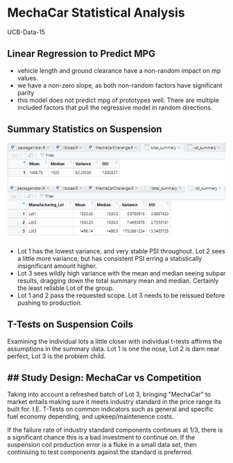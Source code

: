 # MechaCar Statistical Analysis
UCB-Data-15
## Linear Regression to Predict MPG
* vehicle length and ground clearance have a non-random impact on mp values.
* we have a non-zero slope, as both non-random factors have significant parity
* this model does not predict mpg of prototypes well. There are multiple included factors that pull the regressive model in random directions.

## Summary Statistics on Suspension
![Summary of suspension coil in prototype models](https://github.com/qklm/MechaCar_Statistical_Analysis/blob/main/total_summary.png?raw=true)
![Summary of suspension coil in prototype models separated by Lot](https://github.com/qklm/MechaCar_Statistical_Analysis/blob/main/lot_summary.png?raw=true)
* Lot 1 has the lowest variance, and very stable PSI throughout. Lot 2 sees a little more variance, but has consistent PSI erring a statistically insignificant amount higher.
* Lot 3 sees wildly high variance with the mean and median seeing subpar results, dragging down the total summary mean and median. Certainly the least reliable Lot of the group.
* Lot 1 and 2 pass the requested scope. Lot 3 needs to be reissued before pushing to production.

## T-Tests on Suspension Coils
Examining the individual lots a little closer with individual t-tests affirms the assumptions in the summary data. Lot 1 is one the nose, Lot 2 is darn near perfect, Lot 3 is the problem child.

## ## Study Design: MechaCar vs Competition
Taking into account a refreshed batch of Lot 3, bringing "MechaCar" to market entails making sure it meets industry standard in the price range its built for. I.E. T-Tests on common indicators such as general and specific fuel economy depending, and upkeep/maintenence costs. 

If the failure rate of industry standard components continues at 1/3, there is a significant chance this is a bad investment to continue on. 
If the suspension coil production error is a fluke in a small data set, then continiuing to test components against the standard is preferred. 
